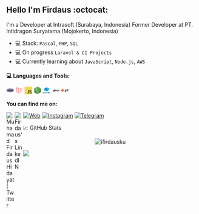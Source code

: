 ## Hello I'm Firdaus :octocat:
I'm a Developer at Intrasoft (Surabaya, Indonesia)
Former Developer at PT. Intidragon Suryatama (Mojokerto, Indonesia)

- 💻 Stack: `Pascal`, `PHP`, `SQL`
- 💻 On progress `Laravel & CI Projects`
- 💻 Currently learning about `JavaScript`, `Node.js`, `AWS`

**💻 Languages and Tools:**

<code><img height="20" src="https://raw.githubusercontent.com/github/explore/80688e429a7d4ef2fca1e82350fe8e3517d3494d/topics/php/php.png"></code>
<code><img height="20" src="https://raw.githubusercontent.com/github/explore/56a826d05cf762b2b50ecbe7d492a839b04f3fbf/topics/laravel/laravel.png"></code>
<code><img height="20" src="https://raw.githubusercontent.com/github/explore/80688e429a7d4ef2fca1e82350fe8e3517d3494d/topics/javascript/javascript.png"></code>
<code><img height="20" src="https://raw.githubusercontent.com/github/explore/80688e429a7d4ef2fca1e82350fe8e3517d3494d/topics/nodejs/nodejs.png"></code>
<code><img height="20" src="https://raw.githubusercontent.com/github/explore/80688e429a7d4ef2fca1e82350fe8e3517d3494d/topics/docker/docker.png"></code>
<code><img height="20" src="https://raw.githubusercontent.com/github/explore/80688e429a7d4ef2fca1e82350fe8e3517d3494d/topics/bash/bash.png"></code>
<code><img height="20" src="https://raw.githubusercontent.com/github/explore/80688e429a7d4ef2fca1e82350fe8e3517d3494d/topics/git/git.png"></code>

**You can find me on:**


<a href="https://twitter.com/ifirdausku">
  <img align="left" alt="Muhamad Firdaus Hidayat | Twitter" width="22px" src="https://raw.githubusercontent.com/peterthehan/peterthehan/master/assets/twitter.svg" />
</a>
<a href="https://www.linkedin.com/in/ifirdausku/">
  <img align="left" alt="Firdaus's LinkedIN" width="22px" src="https://raw.githubusercontent.com/peterthehan/peterthehan/master/assets/linkedin.svg" />
</a>

[![Web](https://img.shields.io/static/v1?label=Website&message=%20&logo=PHP&style=flat-square&logoColor=white)](https://ifirdausku.blogspot.com)
[![Instagram](https://img.shields.io/static/v1?label=Instagram&message=%20&logo=Instagram&style=flat-square&logoColor=white)](https://www.instagram.com/ifirdausku/)
[![Telegram](https://img.shields.io/static/v1?label=Telegram&message=%20&logo=Telegram&style=flat-square&logoColor=blue)](https://t.me/ifirdausku)


📈 GitHub Stats
<p align="center"> <img src="https://github-readme-stats.vercel.app/api?username=ifirdausku&show_icons=true&theme=vision-friendly-dark&count_private=true" alt="ifirdausku" />

![](https://visitor-badge.glitch.me/badge?page_id=ifirdausku)
